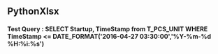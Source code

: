 ## PythonXlsx

#### Test Query : SELECT Startup, TimeStamp from T_PCS_UNIT WHERE TimeStamp <= DATE_FORMAT('2016-04-27 03:30:00','%Y-%m-%d %H:%i:%s')